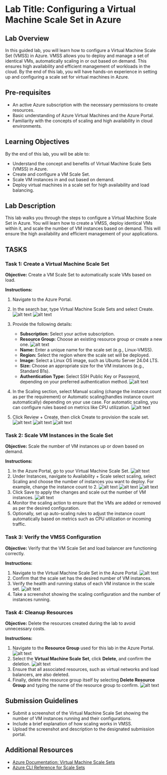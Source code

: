 # Lab Title: Configuring a Virtual Machine Scale Set in Azure

## Lab Overview

In this guided lab, you will learn how to configure a Virtual Machine Scale Set (VMSS) in Azure. VMSS allows you to deploy and manage a set of identical VMs, automatically scaling in or out based on demand. This ensures high availability and efficient management of workloads in the cloud. By the end of this lab, you will have hands-on experience in setting up and configuring a scale set for virtual machines in Azure.

## Pre-requisites

- An active Azure subscription with the necessary permissions to create resources.
- Basic understanding of Azure Virtual Machines and the Azure Portal.
- Familiarity with the concepts of scaling and high availability in cloud environments.

## Learning Objectives

By the end of this lab, you will be able to:

- Understand the concept and benefits of Virtual Machine Scale Sets (VMSS) in Azure.
- Create and configure a VM Scale Set.
- Scale VM instances in and out based on demand.
- Deploy virtual machines in a scale set for high availability and load balancing.

## Lab Description

This lab walks you through the steps to configure a Virtual Machine Scale Set in Azure. You will learn how to create a VMSS, deploy identical VMs within it, and scale the number of VM instances based on demand. This will ensure the high availability and efficient management of your applications.

## TASKS

### Task 1: Create a Virtual Machine Scale Set

**Objective:** Create a VM Scale Set to automatically scale VMs based on load.

**Instructions:**

1. Navigate to the Azure Portal.
2. In the search bar, type Virtual Machine Scale Sets and select Create.
![alt text](1.png)
![alt text](2.png)

3. Provide the following details:
    - **Subscription:** Select your active subscription.
    - **Resource Group:** Choose an existing resource group or create a new one.
    ![alt text](3.png)
    - **Name:** Enter a unique name for the scale set (e.g., Linux-VMSS).
    - **Region:** Select the region where the scale set will be deployed.
    - **Image:** Select a Linux OS image, such as Ubuntu Server 24.04 LTS.
    - **Size:** Choose an appropriate size for the VM instances (e.g., Standard B1s).
    - **Authentication Type:** Select SSH Public Key or Password, depending on your preferred authentication method.
    ![alt text](5.png)
4. In the Scaling section, select Manual scaling (change the instance count as per the requirement) or Automatic scaling(handles instance count automatically) depending on your use case. For automatic scaling, you can configure rules based on metrics like CPU utilization.
![alt text](4.png)
5. Click Review + Create, then click Create to provision the scale set.
![alt text](6.png)
![alt text](7.png)
![alt text](8.png)


### Task 2: Scale VM Instances in the Scale Set

**Objective:** Scale the number of VM instances up or down based on demand.

**Instructions:**

1. In the Azure Portal, go to your Virtual Machine Scale Set.
![alt text](9.png)
2. Under Instances, navigate to Availability + Scale select scaling, select Scaling and choose the number of instances you want to deploy. For example, change the instance count to 2.
![alt text](11.png)
![alt text](12.png)
![alt text](13.png)
3. Click Save to apply the changes and scale out the number of VM instances.
![alt text](15.png)
4. Monitor the scaling action to ensure that the VMs are added or removed as per the desired configuration.
5. Optionally, set up auto-scaling rules to adjust the instance count automatically based on metrics such as CPU utilization or incoming traffic.

### Task 3: Verify the VMSS Configuration

**Objective:** Verify that the VM Scale Set and load balancer are functioning correctly.

**Instructions:**

1. Navigate to the Virtual Machine Scale Set in the Azure Portal.
![alt text](9-1.png)
2. Confirm that the scale set has the desired number of VM instances.
3.  Verify the health and running status of each VM instance in the scale set. 
![alt text](14-1.png)
4. Take a screenshot showing the scaling configuration and the number of instances running.

### Task 4: Cleanup Resources

**Objective:** Delete the resources created during the lab to avoid unnecessary costs. 

 **Instructions:** 
 1. Navigate to the **Resource Group** used for this lab in the Azure Portal. 
 ![alt text](16.png)
 2. Select the **Virtual Machine Scale Set**, click **Delete**, and confirm the deletion.
 ![alt text](17.png)
  3. Ensure that all associated resources, such as virtual networks and load balancers, are also deleted. 
  4. Finally, delete the resource group itself by selecting **Delete Resource Group** and typing the name of the resource group to confirm. 
  ![alt text](18.png)

## Submission Guidelines

- Submit a screenshot of the Virtual Machine Scale Set showing the number of VM instances running and their configurations.
- Include a brief explanation of how scaling works in VMSS.
- Upload the screenshot and description to the designated submission portal.

## Additional Resources

- [Azure Documentation: Virtual Machine Scale Sets](https://docs.microsoft.com/azure/virtual-machine-scale-sets/)
- [Azure CLI Reference for Scale Sets](https://docs.microsoft.com/cli/azure/vmss)